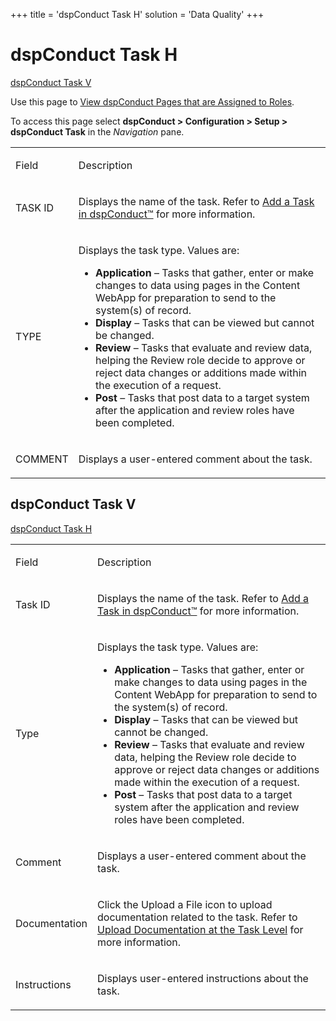 +++
title = 'dspConduct Task H'
solution = 'Data Quality'
+++

# dspConduct Task H

[dspConduct Task V](dspConduct_Task_H.htm#DGE_Task_V)

<div class="use">

Use this page to [View dspConduct Pages that are Assigned to
Roles](../Use_Cases/View_a_Roles_dspConduct_Pages.htm).

</div>

To access this page select <span style="font-weight: bold;">dspConduct
\> </span>**Configuration \> Setup \> 
<span style="font-weight: bold;">dspConduct</span> Task** in the
*Navigation* pane.

<table>
<tbody>
<tr class="odd">
<td><p>Field</p></td>
<td><p>Description</p></td>
</tr>
<tr class="even">
<td><p>TASK ID</p></td>
<td><p>Displays the name of the task. Refer to <a href="../Use_Cases/Add_a_Task.htm">Add a Task in dspConduct™</a> for more information.</p></td>
</tr>
<tr class="odd">
<td><p>TYPE</p></td>
<td><p>Displays the task type. Values are:</p>
<ul>
<li><strong>Application</strong> – Tasks that gather, enter or make changes to data using pages in the Content WebApp for preparation to send to the system(s) of record.</li>
<li><strong>Display</strong> – Tasks that can be viewed but cannot be changed.</li>
<li><strong>Review</strong> – Tasks that evaluate and review data, <span style="background: #ffffff;">helping the Review role decide to approve or reject data changes or additions</span> made within the execution of a request.</li>
<li><strong>Post</strong> – Tasks that post data to a target system after the application and review roles have been completed.</li>
</ul></td>
</tr>
<tr class="even">
<td><p>COMMENT</p></td>
<td><p>Displays a user-entered comment about the task.</p></td>
</tr>
</tbody>
</table>

## <span id="DGE_Task_V"></span>dspConduct Task V

[dspConduct Task H](dspConduct_Task_H.htm)

<table>
<tbody>
<tr class="odd">
<td><p>Field</p></td>
<td><p>Description</p></td>
</tr>
<tr class="even">
<td><p>Task ID</p></td>
<td><p>Displays the name of the task. Refer to <a href="../Use_Cases/Add_a_Task.htm">Add a Task in dspConduct™</a> for more information.</p></td>
</tr>
<tr class="odd">
<td><p>Type</p></td>
<td><p>Displays the task type. Values are:</p>
<ul>
<li><strong>Application</strong> – Tasks that gather, enter or make changes to data using pages in the Content WebApp for preparation to send to the system(s) of record.</li>
<li><strong>Display</strong> – Tasks that can be viewed but cannot be changed.</li>
<li><strong>Review</strong> – Tasks that evaluate and review data, <span style="background: #ffffff;">helping the Review role decide to approve or reject data changes or additions</span> made within the execution of a request.</li>
<li><strong>Post</strong> – Tasks that post data to a target system after the application and review roles have been completed.</li>
</ul></td>
</tr>
<tr class="even">
<td><p>Comment</p></td>
<td><p>Displays a user-entered comment about the task.</p></td>
</tr>
<tr class="odd">
<td><p>Documentation</p></td>
<td><p>Click the Upload a File icon to upload documentation related to the task. Refer to <a href="../Use_Cases/Upload_Documentation_at_the_Task_Level.htm">Upload Documentation at the Task Level</a> for more information.</p></td>
</tr>
<tr class="even">
<td><p>Instructions</p></td>
<td><p>Displays user-entered instructions about the task.</p></td>
</tr>
</tbody>
</table>
